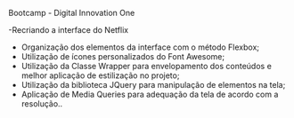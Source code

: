 Bootcamp - Digital Innovation One

-Recriando a interface do Netflix

- Organização dos elementos da interface com o método Flexbox;
- Utilização de ícones personalizados do Font Awesome;
- Utilização da Classe Wrapper para envelopamento dos conteúdos e melhor aplicação de estilização no projeto;
- Utilização da biblioteca JQuery para manipulação de elementos na tela;
- Aplicação de Media Queries para adequação da tela de acordo com a resolução..